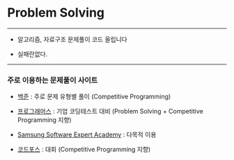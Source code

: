 # Problem Solving
***
- 알고리즘, 자료구조 문제풀이 코드 올립니다

- 실패란없다.
***
### 주로 이용하는 문제풀이 사이트

- [백준](https://www.acmicpc.net/) : 주로 문제 유형별 풀이 (Competitive Programming)

- [프로그래머스](https://programmers.co.kr/) : 기업 코딩테스트 대비 (Problem Solving + Competitive Programming 지향)

- [Samsung Software Expert Academy](https://swexpertacademy.com/main/main.do#none) : 다목적 이용    

- [코드포스](https://codeforces.com/) : 대회 (Competitive Programming 지향)
